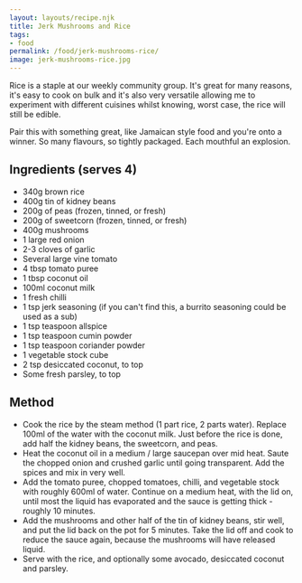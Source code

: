 ```yaml
---
layout: layouts/recipe.njk
title: Jerk Mushrooms and Rice
tags:
- food
permalink: /food/jerk-mushrooms-rice/
image: jerk-mushrooms-rice.jpg
---
```


Rice is a staple at our weekly community group. It's great for many reasons, it's easy to cook on bulk and it's also very versatile allowing me to experiment with different cuisines whilst knowing, worst case, the rice will still be edible.

Pair this with something great, like Jamaican style food and you're onto a winner. So many flavours, so tightly packaged. Each mouthful an explosion.

## Ingredients (serves 4)
- 340g brown rice
- 400g tin of kidney beans
- 200g of peas (frozen, tinned, or fresh)
- 200g of sweetcorn (frozen, tinned, or fresh)
- 400g mushrooms
- 1 large red onion
- 2-3 cloves of garlic
- Several large vine tomato
- 4 tbsp tomato puree
- 1 tbsp coconut oil
- 100ml coconut milk
- 1 fresh chilli
- 1 tsp jerk seasoning (if you can't find this, a burrito seasoning could be used as a sub)
- 1 tsp teaspoon allspice
- 1 tsp teaspoon cumin powder
- 1 tsp teaspoon coriander powder
- 1 vegetable stock cube
- 2 tsp desiccated coconut, to top
- Some fresh parsley, to top

## Method
- Cook the rice by the steam method (1 part rice, 2 parts water). Replace 100ml of the water with the coconut milk. Just before the rice is done, add half the kidney beans, the sweetcorn, and peas.
- Heat the coconut oil in a medium / large saucepan over mid heat. Saute the chopped onion and crushed garlic until going transparent. Add the spices and mix in very well.
- Add the tomato puree, chopped tomatoes, chilli, and vegetable stock with roughly 600ml of water. Continue on a medium heat, with the lid on, until most the liquid has evaporated and the sauce is getting thick - roughly 10 minutes.
- Add the mushrooms and other half of the tin of kidney beans, stir well, and put the lid back on the pot for 5 minutes. Take the lid off and cook to reduce the sauce again, because the mushrooms will have released liquid.
- Serve with the rice, and optionally some avocado, desiccated coconut and parsley.

